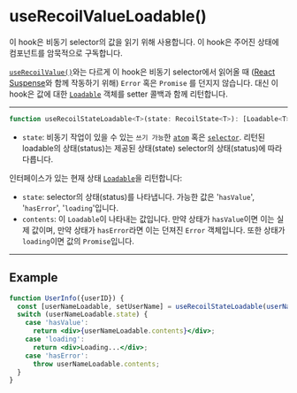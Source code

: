 # useRecoilValueLoadable()

이 hook은 비동기 selector의 값을 읽기 위해 사용합니다. 이 hook은 주어진 상태에 컴포넌트를 암묵적으로 구독합니다.

[`useRecoilValue()`](/docs/api-reference/core/useRecoilValue)와는 다르게 이 hook은 비동기 selector에서 읽어올 때 ([React Suspense](https://reactjs.org/docs/concurrent-mode-suspense.html)와 함께 작동하기 위해) `Error` 혹은 `Promise` 를 던지지 않습니다. 대신 이 hook은 값에 대한 [`Loadable`](/docs/api-reference/core/Loadable) 객체를 setter 콜백과 함께 리턴합니다.

---

```jsx
function useRecoilStateLoadable<T>(state: RecoilState<T>): [Loadable<T>, (T | (T => T)) => void]
```

- `state`: 비동기 작업이 있을 수 있는 `쓰기 가능`한 [`atom`](/docs/api-reference/core/atom) 혹은 [`selector`](/docs/api-reference/core/selector). 리턴된 loadable의 상태(status)는 제공된 상태(state) selector의 상태(status)에 따라 다릅니다.

인터페이스가 있는 현재 상태 [`Loadable`](/docs/api-reference/core/Loadable)을 리턴합니다:

- `state`: selector의 상태(status)를 나타냅니다. 가능한 값은 '`hasValue`', '`hasError`', '`loading`'입니다.
- `contents`: 이 `Loadable`이 나타내는 값입니다. 만약 상태가 `hasValue`이면 이는 실제 값이며, 만약 상태가 `hasError`라면 이는 던져진 `Error` 객체입니다. 또한 상태가 `loading`이면 값의 `Promise`입니다.

---

## Example

```jsx
function UserInfo({userID}) {
  const [userNameLoadable, setUserName] = useRecoilStateLoadable(userNameQuery(userID));
  switch (userNameLoadable.state) {
    case 'hasValue':
      return <div>{userNameLoadable.contents}</div>;
    case 'loading':
      return <div>Loading...</div>;
    case 'hasError':
      throw userNameLoadable.contents;
  }
}

```


